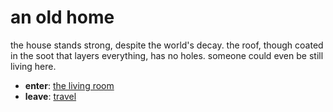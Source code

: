 # an old home

the house stands strong, despite the world's decay. the roof, though coated in the soot that layers everything, has no holes. someone could even be still living here.

- **enter**: [the living room](the-living-room-Ndng1cc.md)
- **leave**: [travel](travel-travel.md)
